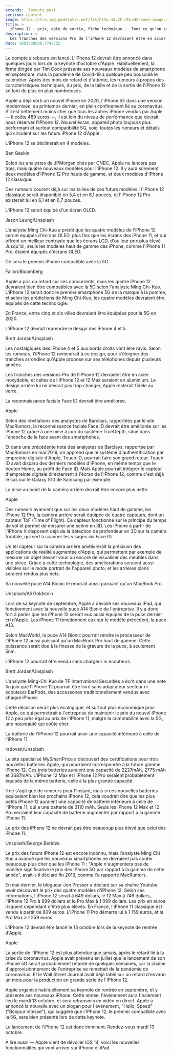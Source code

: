 ```yaml
--- 
extends: _layouts.post 
section: content 
image: https://tra.img.pmdstatic.net/fit/http.3A.2F.2Fprd2-bone-image.2Es3-website-eu-west-1.2Eamazonaws.2Ecom.2FBIN.2F2020.2F01.2F21.2F2258bdfe-0ac5-426a-b025-b32057d20022.2Epng/1200x630/quality/80/iphone-12-prix-date-de-sortie-fiche-technique-tout-ce-quon-sait-deja-sur-les-nouveaux-smartphones-dapple.jpg 
title: > 
  iPhone 12 : prix, date de sortie, fiche technique... Tout ce qu'on sait déjà sur les nouveaux smartphones d'Apple 
description: > 
  Les tranches des versions Pro de l'iPhone 12 devraient être en acier inoxydable, et celles de l'iPhone 12 et 12 Max seraient en aluminium.L'iPhone 12 Max et l'iPhone 12 Pro seraient probablement équipés de la même batterie, celle à la plus grande capacité.Seuls les iPhone 12 Max et 12 Pro verraient leur capacité de batterie augmenter par rapport à la gamme iPhone 11.Le prix des iPhone 12 ne devrait pas être beaucoup plus élevé que celui des iPhone 11.Selon ses informations, l'iPhone 12 serait à 649 dollars, le 12 Max à 749 dollars, l'iPhone 12 Pro à 999 dollars et le Pro Max à 1 099 dollars. 
date: 1602530588.7742722 
--- 
```

Le compte à rebours est lancé. L'iPhone 12 devrait être annoncé dans quelques jours lors de la keynote d'octobre d'Apple. Habituellement, la firme dirigée par Tim Cook présente ses nouveaux modèles de smartphone en septembre, mais la pandémie de Covid-19 a quelque peu bousculé le calendrier. Après des mois de retard et d'attente, les rumeurs à propos des caractéristiques techniques, du prix, de la taille et de la sortie de l'iPhone 12 se font de plus en plus nombreuses.

Apple a déjà sorti un nouvel iPhone en 2020, l'iPhone SE dans une version modernisée, au printemps dernier, en plein confinement lié au coronavirus. S'il est nettement moins cher que tous les autres iPhone vendus par Apple — il coûte 489 euros —, il est loin du niveau de performance que devrait nous réserver l'iPhone 12. Nouvel écran, appareil photo toujours plus performant et surtout compatibilité 5G, voici toutes les rumeurs et détails qui circulent sur les futurs iPhone 12 d'Apple :

L'iPhone 12 se déclinerait en 4 modèles.

Ben Geskin

Selon les analystes de JPMorgan cités par CNBC, Apple ne lancera pas trois, mais quatre nouveaux modèles pour l'iPhone 12. Il y aura sûrement deux modèles d'iPhone 12 Pro hauts de gamme, et deux modèles d'iPhone 12 classique.

Des rumeurs courent déjà sur les tailles de ces futurs modèles : l'iPhone 12 classique serait disponible en 5,4 et en 6,1 pouces, et l'iPhone 12 Pro existerait lui en 6,1 et en 6,7 pouces.

L'iPhone 12 serait équipé d'un écran OLED.

Jason Leung/Unsplash

L'analyste Ming Chi-Kuo a prédit que les quatre modèles de l'iPhone 12 seront équipés d'écrans OLED, plus fins que les écrans des iPhone 11, et qui offrent un meilleur contraste que les écrans LCD, d'où leur prix plus élevé. Jusqu'ici, seuls les modèles haut de gamme des iPhone, comme l'iPhone 11 Pro, étaient équipés d'écrans OLED.

Ce sera le premier iPhone compatible avec la 5G.

Fallon/Bloomberg

Apple a pris du retard sur ses concurrents, mais les quatre iPhone 12 devraient bien être compatibles avec la 5G selon l'analyste Ming Chi-Kuo. L'iPhone 12 serait donc le premier smartphone 5G de la marque à la pomme, et selon les prédictions de Ming Chi-Kuo, les quatre modèles devraient être équipés de cette technologie.

En France, entre cinq et dix villes devraient être équipées pour la 5G en 2020.

L'iPhone 12 devrait reprendre le design des iPhone 4 et 5.

Brett Jordan/Unsplash

Les nostalgiques des iPhone 4 et 5 aux bords droits vont être ravis. Selon les rumeurs, l'iPhone 12 reviendrait à ce design, pour s'éloigner des tranches arrondies qu'Apple propose sur ses téléphones depuis plusieurs années.

Les tranches des versions Pro de l'iPhone 12 devraient être en acier inoxydable, et celles de l'iPhone 12 et 12 Max seraient en aluminium. Le design arrière lui ne devrait pas trop changer, Apple resterait fidèle au verre.

La reconnaissance faciale Face ID devrait être améliorée.

Apple

Selon des révélations des analystes de Barclays, rapportées par le site MacRumors, la reconnaissance faciale Face ID devrait être améliorée sur les iPhone 12 grâce à une mise à jour du système TrueDepth, situé dans l'encoche de la face avant des smartphones.

Et dans une précédente note des analystes de Barclays, rapportée par MacRumors en mai 2019, on apprend que le système d'authentification par empreinte digitale d'Apple, Touch ID, pourrait faire son grand retour. Touch ID avait disparu des derniers modèles d'iPhone, en même temps que le bouton Home, au profit de Face ID. Mais Apple pourrait intégrer le capteur d'empreinte digitale directement à l'écran de l'iPhone 12, comme c'est déjà le cas sur le Galaxy S10 de Samsung par exemple.

La mise au point de la caméra arrière devrait être encore plus nette.

Apple

Des rumeurs avancent que sur les deux modèles haut de gamme, les iPhone 12 Pro, la caméra arrière serait équipée de quatre capteurs, dont un capteur ToF (Time of Flight). Ce capteur fonctionne sur le principe du temps de vol et permet de mesurer une scène en 3D. Les iPhone à partir de l'iPhone X disposent déjà de la détection de profondeur en 3D sur la caméra frontale, qui sert à scanner les visages via Face ID.

Un tel capteur sur la caméra arrière améliorerait la précision des applications de réalité augmentée d'Apple, qui permettent par exemple de mesurer un objet devant vous ou encore de visualiser des meubles dans une pièce. Grâce à cette technologie, des améliorations seraient aussi visibles sur le mode portrait de l'appareil photo, et les arrières plans seraient rendus plus nets.

Sa nouvelle puce A14 Bionic le rendrait aussi puissant qu'un MacBook Pro.

Unsplash/Ali Goldstein

Lors de sa keynote de septembre, Apple a dévoilé ses nouveaux iPad, qui fonctionnent avec la nouvelle puce A14 Bionic de l'entreprise. Il y a donc fort à parier que les iPhone 12 seront eux aussi équipés de la puce dernier cri d'Apple. Les iPhone 11 fonctionnent eux sur le modèle précédent, la puce A13.



Selon MacWorld, la puce A14 Bionic pourrait rendre le processeur de l'iPhone 12 aussi puissant qu'un MacBook Pro haut de gamme. Cette puissance serait due à la finesse de la gravure de la puce, à seulement 5nm.

L'iPhone 12 pourrait être vendu sans chargeur ni écouteurs.

Brett Jordan/Unsplash

L'analyste Ming-Chi Kuo de TF International Securities a écrit dans une note fin juin que l'iPhone 12 pourrait être livré sans adaptateur secteur ni écouteurs EarPods, des accessoires traditionnellement vendus avec chaque iPhone.

Cette décision serait plus écologique, et surtout plus économique pour Apple, ce qui permettrait à l'entreprise de maintenir le prix du nouvel iPhone 12 à peu près égal au prix de l'iPhone 11, malgré la comptabilité avec la 5G, une nouveauté qui coûte cher.

La batterie de l'iPhone 12 pourrait avoir une capacité inférieure à celle de l'iPhone 11.

radovan/Unsplash

Le site spécialisé MySmartPrice a découvert des certifications pour trois nouvelles batteries Apple, qui pourraient correspondre à la future gamme iPhone 12. Ces trois batteries auraient une capacité de 2227mAh, 2775 mAh et 3687mAh. L'iPhone 12 Max et l'iPhone 12 Pro seraient probablement équipés de la même batterie, celle à la plus grande capacité.

Il ne s'agit que de rumeurs pour l'instant, mais si ces nouvelles batteries équipaient bien les prochains iPhone 12, cela voudrait dire que les plus petits iPhone 12 auraient une capacité de batterie inférieure à celle de l'iPhone 11, qui a une batterie de 3110 mAh. Seuls les iPhone 12 Max et 12 Pro verraient leur capacité de batterie augmenter par rapport à la gamme iPhone 11.

Le prix des iPhone 12 ne devrait pas être beaucoup plus élevé que celui des iPhone 11.

Unsplash/George Beridze

Le prix des futurs iPhone 12 est encore inconnu, mais l'analyste Ming Chi Kuo a avancé que les nouveaux smartphones ne devraient pas coûter beaucoup plus cher que les iPhone 11 : "Apple n'augmentera pas de manière significative le prix des iPhone 5G par rapport à la gamme de cette année", avait-t-il déclaré fin 2019, comme l'a rapporté MacRumors.

En mai dernier, le blogueur Jon Prosser a déclaré sur sa chaîne Youtube avoir découvert le prix des quatre modèles d'iPhone 12. Selon ses informations, l'iPhone 12 serait à 649 dollars, le 12 Max à 749 dollars, l'iPhone 12 Pro à 999 dollars et le Pro Max à 1 099 dollars. Les prix en euros risquent cependant d'être plus élevés. En France, l'iPhone 11 classique est vendu à partir de 809 euros. L'iPhone 11 Pro démarre lui à 1 159 euros, et le Pro Max à 1 259 euros.

L'iPhone 12 devrait être lancé le 13 octobre lors de la keynote de rentrée d'Apple.

Apple

La sortie de l'iPhone 12 est plus attendue que jamais, après le retard lié à la crise du coronavirus. Apple avait prévenu en juillet que le lancement de son iPhone 5G serait probablement retardé de quelques semaines, car la chaîne d'approvisionnement de l'entreprise se remettait de la pandémie de coronavirus. Et le Wall Street Journal avait déjà tablé sur un retard d'environ un mois pour la production en grande série de l'iPhone 12.

Apple organise habituellement sa keynote de rentrée en septembre, et y présente ses nouveaux iPhone. Cette année, l'événement aura finalement lieu le mardi 13 octobre, et sera retransmis en vidéo en direct. Apple a annoncé la nouvelle avec un slogan pour l'événement, "Hello, Speed" ("Bonjour vitesse"), qui suggère que l'iPhone 12, le premier compatible avec la 5G, sera bien présenté lors de cette keynote.

Le lancement de l'iPhone 12 est donc imminent. Rendez-vous mardi 13 octobre.

À lire aussi — Apple vient de dévoiler iOS 14, voici les nouvelles fonctionnalités qui vont arriver sur iPhone et iPad